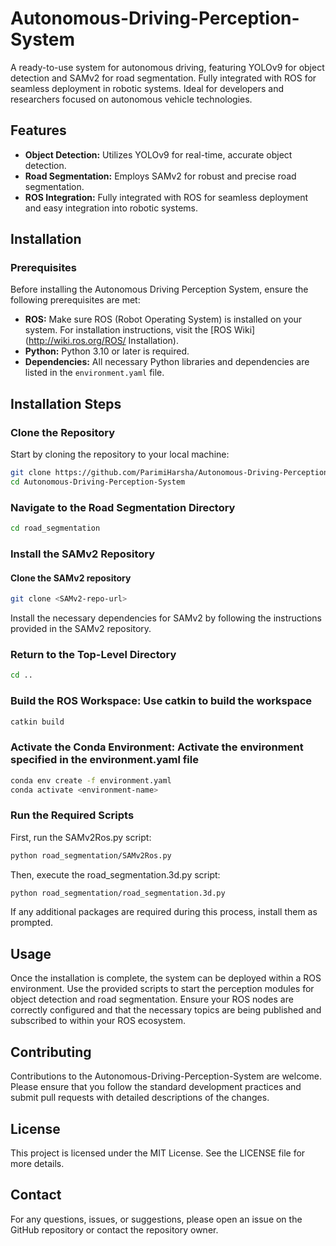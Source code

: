 # Autonomous-Driving-Perception-System

A ready-to-use system for autonomous driving, featuring YOLOv9 for object detection and SAMv2 for road segmentation. Fully integrated with ROS for seamless deployment in robotic systems. Ideal for developers and researchers focused on autonomous vehicle technologies.

## Features

- **Object Detection:** Utilizes YOLOv9 for real-time, accurate object detection.
- **Road Segmentation:** Employs SAMv2 for robust and precise road segmentation.
- **ROS Integration:** Fully integrated with ROS for seamless deployment and easy integration into robotic systems.

## Installation

### Prerequisites

Before installing the Autonomous Driving Perception System, ensure the following prerequisites are met:

- **ROS:** Make sure ROS (Robot Operating System) is installed on your system. For installation instructions, visit the [ROS Wiki](http://wiki.ros.org/ROS/
Installation).
- **Python:** Python 3.10 or later is required.
- **Dependencies:** All necessary Python libraries and dependencies are listed in the `environment.yaml` file.

## Installation Steps

### Clone the Repository

Start by cloning the repository to your local machine:

```bash
git clone https://github.com/ParimiHarsha/Autonomous-Driving-Perception-System.git
cd Autonomous-Driving-Perception-System
```

### Navigate to the Road Segmentation Directory

```bash
cd road_segmentation
```

### Install the SAMv2 Repository

#### Clone the SAMv2 repository

```bash
git clone <SAMv2-repo-url>
```

Install the necessary dependencies for SAMv2 by following the instructions provided in the SAMv2 repository.

### Return to the Top-Level Directory

```bash
cd ..
```

### Build the ROS Workspace: Use catkin to build the workspace

```bash
catkin build
```

### Activate the Conda Environment: Activate the environment specified in the environment.yaml file

```bash
conda env create -f environment.yaml
conda activate <environment-name>
```

### Run the Required Scripts

First, run the SAMv2Ros.py script:

```bash
python road_segmentation/SAMv2Ros.py
```

Then, execute the road_segmentation.3d.py script:

```bash
python road_segmentation/road_segmentation.3d.py
```

If any additional packages are required during this process, install them as prompted.

## Usage

Once the installation is complete, the system can be deployed within a ROS environment. Use the provided scripts to start the perception modules for object detection and road segmentation. Ensure your ROS nodes are correctly configured and that the necessary topics are being published and subscribed to within your ROS ecosystem.

## Contributing

Contributions to the Autonomous-Driving-Perception-System are welcome. Please ensure that you follow the standard development practices and submit pull requests with detailed descriptions of the changes.

## License

This project is licensed under the MIT License. See the LICENSE file for more details.

## Contact

For any questions, issues, or suggestions, please open an issue on the GitHub repository or contact the repository owner.